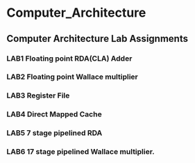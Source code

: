 # Computer_Architecture
## Computer Architecture Lab Assignments
### LAB1 Floating point RDA(CLA) Adder
### LAB2 Floating point Wallace multiplier
### LAB3 Register File
### LAB4 Direct Mapped Cache
### LAB5 7 stage pipelined RDA
### LAB6 17 stage pipelined Wallace multiplier.
